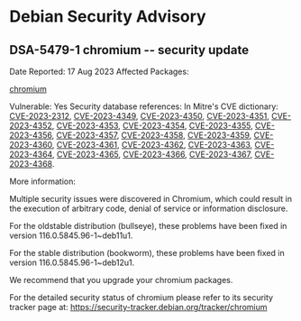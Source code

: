 
Debian Security Advisory
========================


DSA-5479-1 chromium -- security update
--------------------------------------



Date Reported:
17 Aug 2023
Affected Packages:

[chromium](https://packages.debian.org/src:chromium)

Vulnerable:
Yes
Security database references:
In Mitre's CVE dictionary: [CVE-2023-2312](https://security-tracker.debian.org/tracker/CVE-2023-2312), [CVE-2023-4349](https://security-tracker.debian.org/tracker/CVE-2023-4349), [CVE-2023-4350](https://security-tracker.debian.org/tracker/CVE-2023-4350), [CVE-2023-4351](https://security-tracker.debian.org/tracker/CVE-2023-4351), [CVE-2023-4352](https://security-tracker.debian.org/tracker/CVE-2023-4352), [CVE-2023-4353](https://security-tracker.debian.org/tracker/CVE-2023-4353), [CVE-2023-4354](https://security-tracker.debian.org/tracker/CVE-2023-4354), [CVE-2023-4355](https://security-tracker.debian.org/tracker/CVE-2023-4355), [CVE-2023-4356](https://security-tracker.debian.org/tracker/CVE-2023-4356), [CVE-2023-4357](https://security-tracker.debian.org/tracker/CVE-2023-4357), [CVE-2023-4358](https://security-tracker.debian.org/tracker/CVE-2023-4358), [CVE-2023-4359](https://security-tracker.debian.org/tracker/CVE-2023-4359), [CVE-2023-4360](https://security-tracker.debian.org/tracker/CVE-2023-4360), [CVE-2023-4361](https://security-tracker.debian.org/tracker/CVE-2023-4361), [CVE-2023-4362](https://security-tracker.debian.org/tracker/CVE-2023-4362), [CVE-2023-4363](https://security-tracker.debian.org/tracker/CVE-2023-4363), [CVE-2023-4364](https://security-tracker.debian.org/tracker/CVE-2023-4364), [CVE-2023-4365](https://security-tracker.debian.org/tracker/CVE-2023-4365), [CVE-2023-4366](https://security-tracker.debian.org/tracker/CVE-2023-4366), [CVE-2023-4367](https://security-tracker.debian.org/tracker/CVE-2023-4367), [CVE-2023-4368](https://security-tracker.debian.org/tracker/CVE-2023-4368).  

More information:

Multiple security issues were discovered in Chromium, which could result
in the execution of arbitrary code, denial of service or information
disclosure.


For the oldstable distribution (bullseye), these problems have been fixed
in version 116.0.5845.96-1~deb11u1.


For the stable distribution (bookworm), these problems have been fixed in
version 116.0.5845.96-1~deb12u1.


We recommend that you upgrade your chromium packages.


For the detailed security status of chromium please refer to
its security tracker page at:
<https://security-tracker.debian.org/tracker/chromium>






